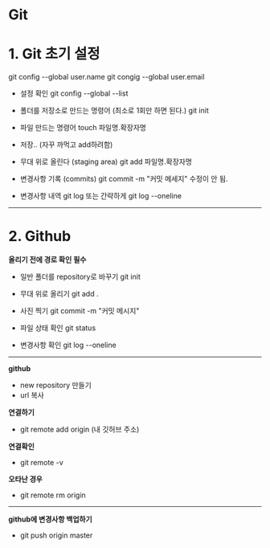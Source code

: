 # Git

# 1. Git 초기 설정
git config --global user.name
git congig --global user.email

+ 설정 확인
git config --global --list

+ 폴더를 저장소로 만드는 명령어 (최소로 1회만 하면 된다.)
git init

+ 파일 만드는 명령어
touch 파일명.확장자명

+ 저장.. (자꾸 까먹고 add하려함)

+ 무대 위로 올린다 (staging area)
git add 파일명.확장자명

+ 변경사항 기록 (commits)
git commit -m "커밋 메세지" 
수정이 안 됨.

+ 변경사항 내역
git log 
또는 간략하게
git log --oneline
---
# 2. Github
**올리기 전에 경로 확인 필수**
+ 일반 폴더를 repository로 바꾸기
git init

+ 무대 위로 올리기
git add .

+ 사진 찍기
git commit -m "커밋 메시지"

+ 파일 상태 확인
git status

+ 변경사항 확인
git log --oneline
---
**github**
+ new repository 만들기 
+ url 복사

**연결하기**
+ git remote add origin (내 깃허브 주소)

**연결확인**
+ git remote -v

**오타난 경우**
+ git remote rm origin
---
**github에 변경사항 백업하기**
+ git push origin master

